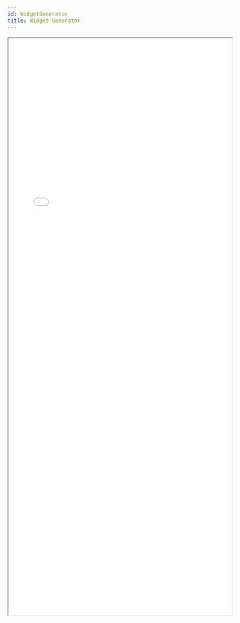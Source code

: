```yaml
---
id: WidgetGenerator
title: Widget Generator
---
```


<iframe
  name="Generator"
  src="/widget/config/index.html"
  width="100%"
  height="1300px"
  scrolling="no"
  onload="this.style.height=this.contentDocument.body.scrollHeight +'px';">
</iframe>
